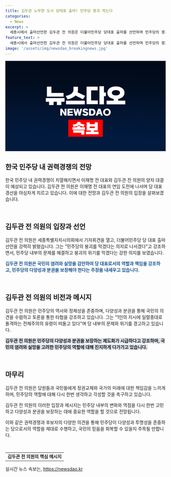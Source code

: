 ```yaml
---
title: 김두관 노무현 도시 당대표 출마! 민주당 붕괴 막는다
categories:
  - News
excerpt: >
  세종시에서 출마선언한 김두관 전 의원은 더불어민주당 당대표 출마를 선언하며 민주당의 붕괴를 막겠다는 강력한 의지를 피력했다. 그는 국민들에게 민주당의 책임과 다양성을 강조하고, 전체주의의 유령이 떠돌고 있다며 당원들의 토론을 자유롭게 하는 것이 중요하다고 강조했다. 국민의 선택에 따라 민주당이 정권교체에 성공할지 실패할지의 갈림길에 서있음을 강조했다.
feature_text: >
  세종시에서 출마선언한 김두관 전 의원은 더불어민주당 당대표 출마를 선언하며 민주당의 붕괴를 막겠다는 강력한 의지를 피력했다. 그는 국민들에게 민주당의 책임과 다양성을 강조하고, 전체주의의 유령이 떠돌고 있다며 당원들의 토론을 자유롭게 하는 것이 중요하다고 강조했다. 국민의 선택에 따라 민주당이 정권교체에 성공할지 실패할지의 갈림길에 서있음을 강조했다.
image: '/assets/img/newsdao_breakingnews.jpg'
---
```


<p><img src="/assets/img/newsdao_breakingnews.jpg" alt="koreaapp 속보" /></p>

<h2 data-ke-size="size26">한국 민주당 내 권력경쟁의 전망</h2>

<p>한국 민주당 내 권력경쟁이 치열해지면서 이재명 전 대표와 김두관 전 의원의 양자 대결이 예상되고 있습니다. 김두관 전 의원은 이재명 전 대표의 연임 도전에 나서며 당 대표 경선을 야심차게 치르고 있습니다. 이에 대한 전망과 김두관 전 의원의 입장을 살펴보겠습니다.</p>

<p data-ke-size="size16">&nbsp;</p>

<h2 data-ke-size="size24">김두관 전 의원의 입장과 선언</h2>

<p>김두관 전 의원은 세종특별자치시의회에서 기자회견을 열고, 더불어민주당 당 대표 출마 선언을 강력히 밝혔습니다. 그는 "민주당의 붕괴를 막겠다는 의지로 나서겠다"고 강조하면서, 민주당 내부의 문제를 해결하고 붕괴의 위기를 막겠다는 강한 의지를 보였습니다.</p>

<p><b><span style="color: #1a5490;">김두관 전 의원은 국민의 염려와 실망을 감안하여 당 대표로서의 역할과 책임을 강조하고, 민주당의 다양성과 분권을 보장해야 한다는 주장을 내세우고 있습니다.</span></b></p>

<p data-ke-size="size16">&nbsp;</p>

<h2 data-ke-size="size24">김두관 전 의원의 비전과 메시지</h2>

<p>김두관 전 의원은 민주당의 역사와 정체성을 존중하며, 다양성과 분권을 통해 국민의 의견을 수렴하고 토론을 통한 타협을 강조하고 있습니다. 그는 "1인의 지시에 일렬종대로 돌격하는 전체주의의 유령이 떠돌고 있다"며 당 내부의 문제와 위기를 경고하고 있습니다.</p>

<p><b><span style="background-color: #21538527;">김두관 전 의원은 민주당의 다양성과 분권을 보장하는 제도화가 시급하다고 강조하며, 국민의 염려와 실망을 고려한 민주당의 역할에 대해 진지하게 다가가고 있습니다.</span></b></p>

<p data-ke-size="size16">&nbsp;</p>

<h2 data-ke-size="size24">마무리</h2>

<p>김두관 전 의원은 당원들과 국민들에게 정권교체와 국가의 미래에 대한 책임감을 느끼게 하며, 민주당의 역할에 대해 다시 한번 생각하고 각성할 것을 촉구하고 있습니다.</p>

<p>김두관 전 의원의 이러한 입장과 메시지는 민주당 내부의 변화와 역점을 다시 한번 고민하고 다양성과 분권을 보장하는 데에 중요한 역할을 할 것으로 전망됩니다.</p>

<p>이와 같은 권력경쟁과 후보자의 다양한 의견을 통해 민주당이 다양성과 투명성을 존중하는 당으로서의 역할을 제대로 수행하고, 국민의 믿음을 회복할 수 있을지 주목될 만합니다.</p>

<p data-ke-size="size16">&nbsp;</p>

<table>
    <tr>
        <td style="text-align: center; height: 17px;"><b>김두관 전 의원의 핵심 메시지</b></td>
    </tr>
</table>
실시간 뉴스 속보는, <a href="https://newsdao.kr" rel="dofollow">https://newsdao.kr</a>


